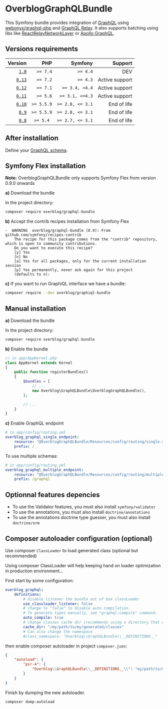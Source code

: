 OverblogGraphQLBundle
======================

This Symfony bundle provides integration of [GraphQL](https://facebook.github.io/graphql/) using [webonyx/graphql-php](https://github.com/webonyx/graphql-php)
and [GraphQL Relay](https://relay.dev/docs/en/graphql-server-specification).
It also supports batching using libs like [ReactRelayNetworkLayer](https://github.com/nodkz/react-relay-network-layer) or [Apollo GraphQL](https://www.apollographql.com/docs/react/api/link/apollo-link-batch-http/).

Versions requirements
----------------------

| Version                                                         | PHP        | Symfony          | Support        |
| --------------------------------------------------------------: | ---------: | ---------------: | -------------: |
| [`1.0`](https://github.com/overblog/GraphQLBundle/tree/master)  | `>= 7.4`   | `>= 4.4`         | DEV            |
| [`0.13`](https://github.com/overblog/GraphQLBundle/tree/0.13)   | `>= 7.2`   | `>= 4.3`         | Active support |
| [`0.12`](https://github.com/overblog/GraphQLBundle/tree/0.12)   | `>= 7.1`   | `>= 3.4, <4.4`   | Active support |
| [`0.11`](https://github.com/overblog/GraphQLBundle/tree/0.11)   | `>= 5.6`   | `>= 3.1, <=4.3`  | Active support |
| [`0.10`](https://github.com/overblog/GraphQLBundle/tree/0.10)   | `>= 5.5.9` | `>= 2.8, <= 3.1` | End of life    |
| [`0.9`](https://github.com/overblog/GraphQLBundle/tree/0.9)     | `>= 5.5.9` | `>= 2.8, <= 3.1` | End of life    |
| [`0.8`](https://github.com/overblog/GraphQLBundle/tree/0.8)     | `>= 5.4 `  | `>= 2.7, <= 3.1` | End of life    |

After installation
------------

Define your [GraphQL schema](definitions/index.md).

Symfony Flex installation
------------

**Note:** OverblogGraphQLBundle only supports Symfony Flex from version 0.9.0 onwards

**a)** Download the bundle

In the project directory:

```bash
composer require overblog/graphql-bundle
```

**b)** Accept the contrib recipes installation from Symfony Flex

```
-  WARNING  overblog/graphql-bundle (0.9): From github.com/symfony/recipes-contrib
    The recipe for this package comes from the "contrib" repository, which is open to community contributions.
    Do you want to execute this recipe?
    [y] Yes
    [n] No
    [a] Yes for all packages, only for the current installation session
    [p] Yes permanently, never ask again for this project
    (defaults to n): 
```

**c)** If you want to run GraphiQL interface we have a bundle:

 ```bash
 composer require --dev overblog/graphiql-bundle
 ```

Manual installation
------------

**a)** Download the bundle

In the project directory:

```bash
composer require overblog/graphql-bundle
```

**b)** Enable the bundle

```php
// in app/AppKernel.php
class AppKernel extends Kernel
{
    public function registerBundles()
    {
        $bundles = [
            // ...
            new Overblog\GraphQLBundle\OverblogGraphQLBundle(),
        ];

        // ...
    }
}
```

**c)** Enable GraphQL endpoint

```yaml
# in app/config/routing.yml
overblog_graphql_single_endpoint:
    resource: "@OverblogGraphQLBundle/Resources/config/routing/single.yaml"
    prefix: /
```

To use multiple schemas:

```yaml
# in app/config/routing.yml
overblog_graphql_multiple_endpoint:
    resource: "@OverblogGraphQLBundle/Resources/config/routing/multiple.yaml"
    prefix: /graphql
```


Optionnal features depencies
------------

- To use the Validator features, you must also install `symfony/validator`
- To use the annotations, you must also install `doctrine/annotations`
- To use the annotations doctrine type guesser, you must also install `doctrine/orm`


Composer autoloader configuration (optional)
------------

Use composer `ClassLoader` to load generated class (optional but recommended)

Using composer ClassLoader will help keeping hand on loader optimization
in production environment...

First start by some configuration:

```yaml
overblog_graphql:
    definitions:
        # disable listener the bundle out of box classLoader
        use_classloader_listener: false
        # change to "false" to disable auto compilation.
        # To generate types manually, see "graphql:compile" command.
        auto_compile: true
        # change classes cache dir (recommends using a directory that will be committed)
        cache_dir: "/my/path/to/my/generated/classes"
        # Can also change the namespace
        #class_namespace: "Overblog\\GraphQLBundle\\__DEFINITIONS__"
```

then enable composer autoloader in project `composer.json`:

```json
{
    "autoload": {
        "psr-4": {
            "Overblog\\GraphQLBundle\\__DEFINITIONS__\\": "my/path/to/my/generated/classes/"
        }
    }
}
```

Finish by dumping the new autoloader.

```bash
composer dump-autoload
```
